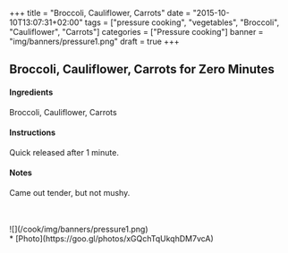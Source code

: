 +++
title = "Broccoli, Cauliflower, Carrots"
date = "2015-10-10T13:07:31+02:00"
tags = ["pressure cooking", "vegetables", "Broccoli", "Cauliflower", "Carrots"]
categories = ["Pressure cooking"]
banner = "img/banners/pressure1.png"
draft = true
+++

## Broccoli, Cauliflower, Carrots for Zero Minutes

#### Ingredients
Broccoli, Cauliflower, Carrots

#### Instructions
Quick released after 1 minute.

#### Notes
Came out tender, but not mushy.

<br>
<br>
![](/cook/img/banners/pressure1.png)
<br>
* [Photo](https://goo.gl/photos/xGQchTqUkqhDM7vcA)
